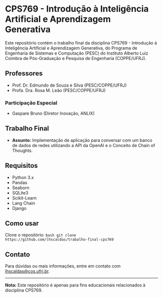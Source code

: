 # CPS769 - Introdução à Inteligência Artificial e Aprendizagem Generativa

Este repositório contém o trabalho final da disciplina CPS769 - Introdução à Inteligência Artificial e Aprendizagem Generativa, do Programa de Engenharia de Sistemas e Computação (PESC) do Instituto Alberto Luiz Coimbra de Pós-Graduação e Pesquisa de Engenharia (COPPE/UFRJ).

## Professores

- Prof. Dr. Edmundo de Souza e Silva (PESC/COPPE/UFRJ)
- Profa. Dra. Rosa M. Leão (PESC/COPPE/UFRJ)

### Participação Especial

- Gaspare Bruno (Diretor Inovação, ANLIX)

## Trabalho Final

- **Assunto:** Implementação de aplicação para conversar com um banco de dados de redes utilizando a API da OpenAI e o Conceito de Chain of Thoughts.

## Requisitos

- Python 3.x
- Pandas
- Seaborn
- SQLite3
- Scikit-Learn
- Lang Chain
- Django

## Como usar

Clone o repositório:
    ```bash
    git clone https://github.com/lhscaldas/trabalho-final-cps769
    ```

## Contato

Para dúvidas ou mais informações, entre em contato com lhscaldas@cos.ufrj.br.

---

**Nota:** Este repositório é apenas para fins educacionais relacionados à disciplina CPS769.

